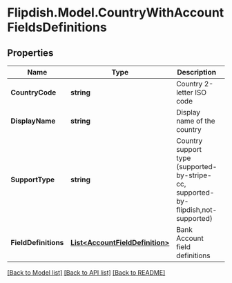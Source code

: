# Flipdish.Model.CountryWithAccountFieldsDefinitions
## Properties

Name | Type | Description | Notes
------------ | ------------- | ------------- | -------------
**CountryCode** | **string** | Country 2-letter ISO code | [optional] 
**DisplayName** | **string** | Display name of the country | [optional] 
**SupportType** | **string** | Country support type (supported-by-stripe-cc, supported-by-flipdish,not-supported) | [optional] 
**FieldDefinitions** | [**List&lt;AccountFieldDefinition&gt;**](AccountFieldDefinition.md) | Bank Account field definitions | [optional] 

[[Back to Model list]](../README.md#documentation-for-models) [[Back to API list]](../README.md#documentation-for-api-endpoints) [[Back to README]](../README.md)

